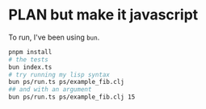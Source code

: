 # PLAN but make it javascript

To run, I've been using `bun`.

```bash
pnpm install
# the tests
bun index.ts
# try running my lisp syntax
bun ps/run.ts ps/example_fib.clj
## and with an argument
bun ps/run.ts ps/example_fib.clj 15
```

